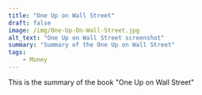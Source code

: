 ```yaml
---
title: "One Up on Wall Street"
draft: false
image: /img/One-Up-On-Wall-Street.jpg
alt_text: "One Up on Wall Street screenshot"
summary: "Summary of the One Up on Wall Street"
tags:
    - Money
---
```

This is the summary of the book "One Up on Wall Street"